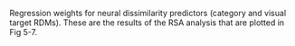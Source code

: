 Regression weights for neural dissimilarity predictors (category and visual target RDMs). These are the results of the RSA analysis that are plotted in Fig 5-7.

